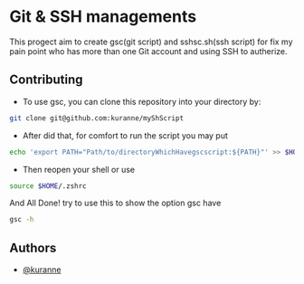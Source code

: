 
# Git & SSH managements

This progect aim to create gsc(git script) and sshsc.sh(ssh script) for fix my pain point who has more than one Git account and using SSH to autherize.



## Contributing

- To use gsc, you can clone this repository into your directory by:
``` bash
git clone git@github.com:kuranne/myShScript
```
- After did that, for comfort to run the script you may put
```bash
echo 'export PATH="Path/to/directoryWhichHavegscscript:${PATH}"' >> $HOME/.zshrc
```
- Then reopen your shell or use
```bash
source $HOME/.zshrc
```
And All Done! try to use this to show the option gsc have
```bash
gsc -h
```


## Authors
- [@kuranne](https://www.github.com/kuranne)
